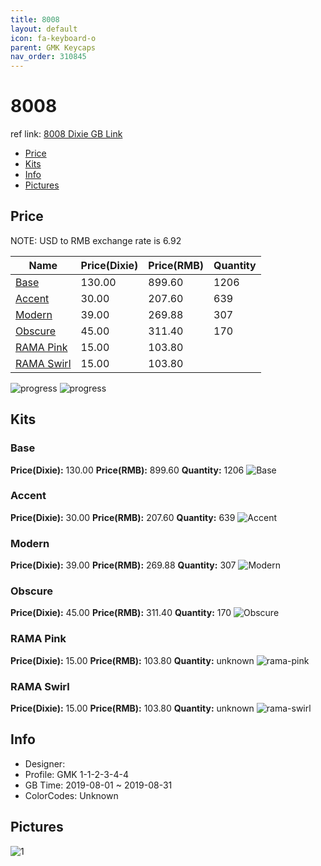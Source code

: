 ```yaml
---
title: 8008
layout: default
icon: fa-keyboard-o
parent: GMK Keycaps
nav_order: 310845
---
```


# 8008

ref link: [8008 Dixie GB Link](https://dixiemech.store/collections/gmk-8008/products/gmk-8008)

* [Price](#price)
* [Kits](#kits)
* [Info](#info)
* [Pictures](#pictures)


## Price  
NOTE: USD to RMB exchange rate is 6.92

| Name          | Price(Dixie)    |  Price(RMB) | Quantity |
| ------------- | ------------ |  ---------- | -------- |
|[Base](#base)|130.00|899.60|1206|
|[Accent](#accent)|30.00|207.60|639|
|[Modern](#modern)|39.00|269.88|307|
|[Obscure](#obscure)|45.00|311.40|170|
|[RAMA Pink](#rama-pink)|15.00|103.80||
|[RAMA Swirl](#rama-swirl)|15.00|103.80||


<img src="{{ 'assets/images/gmk-keycaps/8008/progress2.png' | relative_url }}" alt="progress" class="image featured">
<img src="{{ 'assets/images/gmk-keycaps/8008/progress1.png' | relative_url }}" alt="progress" class="image featured">

## Kits
### Base
**Price(Dixie):** 130.00    **Price(RMB):** 899.60    **Quantity:** 1206
<img src="{{ 'assets/images/gmk-keycaps/8008/kits_pics/base.png' | relative_url }}" alt="Base" class="image featured">

### Accent
**Price(Dixie):** 30.00    **Price(RMB):** 207.60    **Quantity:** 639
<img src="{{ 'assets/images/gmk-keycaps/8008/kits_pics/accent.png' | relative_url }}" alt="Accent" class="image featured">

### Modern
**Price(Dixie):** 39.00    **Price(RMB):** 269.88    **Quantity:** 307
<img src="{{ 'assets/images/gmk-keycaps/8008/kits_pics/modern.png' | relative_url }}" alt="Modern" class="image featured">

### Obscure
**Price(Dixie):** 45.00    **Price(RMB):** 311.40    **Quantity:** 170
<img src="{{ 'assets/images/gmk-keycaps/8008/kits_pics/obscure.png' | relative_url }}" alt="Obscure" class="image featured">

### RAMA Pink 
**Price(Dixie):** 15.00    **Price(RMB):** 103.80    **Quantity:** unknown
<img src="{{ 'assets/images/gmk-keycaps/8008/kits_pics/rama-pink.png' | relative_url }}" alt="rama-pink" class="image featured">

### RAMA Swirl 
**Price(Dixie):** 15.00    **Price(RMB):** 103.80    **Quantity:** unknown
<img src="{{ 'assets/images/gmk-keycaps/8008/kits_pics/rama-swirl.png' | relative_url }}" alt="rama-swirl" class="image featured">


## Info
* Designer: 
* Profile: GMK 1-1-2-3-4-4
* GB Time: 2019-08-01 ~ 2019-08-31
* ColorCodes: Unknown


## Pictures
<img src="{{ 'assets/images/gmk-keycaps/8008/rendering_pics/1.jpg' | relative_url }}" alt="1" class="image featured">
